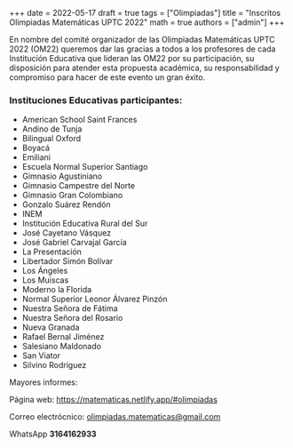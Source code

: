 +++
date      = 2022-05-17
draft     = true
tags      = ["Olimpiadas"]
title     = "Inscritos Olimpiadas Matemáticas UPTC 2022"
math      = true
authors   = ["admin"]
+++

En nombre del comité organizador de las Olimpiadas Matemáticas UPTC 2022 (OM22) queremos dar las gracias a todos a los profesores de cada Institución Educativa que lideran las OM22 por su participación, su disposición para atender esta propuesta académica, su responsabilidad y compromiso para hacer de este evento un gran éxito.




### Instituciones Educativas participantes:

* American School Saint Frances
* Andino de Tunja
* Bilingual Oxford
* Boyacá
* Emiliani
* Escuela Normal Superior Santiago
* Gimnasio Agustiniano
* Gimnasio Campestre del Norte
* Gimnasio Gran Colombiano
* Gonzalo Suárez Rendón
* INEM
* Institución Educativa Rural del Sur
* José Cayetano Vásquez
* José Gabriel Carvajal García
* La Presentación
* Libertador Simón Bolívar
* Los Ángeles
* Los Muiscas
* Moderno la Florida
* Normal Superior Leonor Álvarez Pinzón
* Nuestra Señora de Fátima
* Nuestra Señora del Rosario
* Nueva Granada
* Rafael Bernal Jiménez
* Salesiano Maldonado
* San Viator
* Silvino Rodríguez

     
Mayores informes:

Página web: https://matematicas.netlify.app/#olimpiadas

Correo electrócnico: [olimpiadas.matematicas@gmail.com](mailto:olimpiadas.matematicas@gmail.com)

WhatsApp **3164162933**

